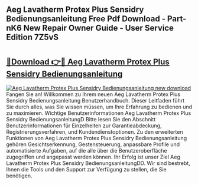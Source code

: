 ## Aeg Lavatherm Protex Plus Sensidry Bedienungsanleitung Free Pdf Download - Part-nK6 New Repair Owner Guide - User Service Edition 7Z5vS

# <h2><a href="http://df11ss.blite.top/?on=Aeg+Lavatherm+Protex+Plus+Sensidry+Bedienungsanleitung">🔗Download 👉🔴 Aeg Lavatherm Protex Plus Sensidry Bedienungsanleitung</a></h2>

[![Aeg Lavatherm Protex Plus Sensidry Bedienungsanleitung new download](https://i.imgur.com/lujVjoI.png)](http://df11ss.blite.top/?on=Aeg+Lavatherm+Protex+Plus+Sensidry+Bedienungsanleitung)
Fangen Sie an! Willkommen zu Ihrem neuen Aeg Lavatherm Protex Plus Sensidry Bedienungsanleitung Benutzerhandbuch. Dieser Leitfaden führt Sie durch alles, was Sie wissen müssen, um Ihre Erfahrung zu bedienen und zu maximieren. Wichtige Benutzerinformationen Aeg Lavatherm Protex Plus Sensidry BedienungsanleitungD Bitte lesen Sie den Abschnitt Benutzerinformationen für Einzelheiten zur Garantieabdeckung, Registrierungsverfahren, und Kundendienstoptionen. Zu den erweiterten Funktionen von Aeg Lavatherm Protex Plus Sensidry Bedienungsanleitung gehören Gesichtserkennung, Gestensteuerung, anpassbare Profile und automatisierte Aufgaben, auf die alle über die Benutzeroberfläche zugegriffen und angepasst werden können. Ihr Erfolg ist unser Ziel Aeg Lavatherm Protex Plus Sensidry BedienungsanleitungDD. Wir sind bestrebt, Ihnen die Tools und den Support zur Verfügung zu stellen, die Sie benötigen.
